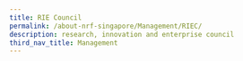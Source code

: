 ```yaml
---
title: RIE Council
permalink: /about-nrf-singapore/Management/RIEC/
description: research, innovation and enterprise council
third_nav_title: Management
---
```


